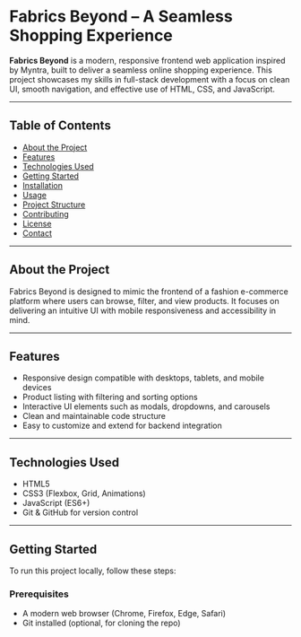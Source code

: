 # Fabrics Beyond – A Seamless Shopping Experience

**Fabrics Beyond** is a modern, responsive frontend web application inspired by Myntra, built to deliver a seamless online shopping experience. This project showcases my skills in full-stack development with a focus on clean UI, smooth navigation, and effective use of HTML, CSS, and JavaScript.

---

## Table of Contents

- [About the Project](#about-the-project)
- [Features](#features)
- [Technologies Used](#technologies-used)
- [Getting Started](#getting-started)
- [Installation](#installation)
- [Usage](#usage)
- [Project Structure](#project-structure)
- [Contributing](#contributing)
- [License](#license)
- [Contact](#contact)

---

## About the Project

Fabrics Beyond is designed to mimic the frontend of a fashion e-commerce platform where users can browse, filter, and view products. It focuses on delivering an intuitive UI with mobile responsiveness and accessibility in mind.

---

## Features

- Responsive design compatible with desktops, tablets, and mobile devices  
- Product listing with filtering and sorting options  
- Interactive UI elements such as modals, dropdowns, and carousels  
- Clean and maintainable code structure  
- Easy to customize and extend for backend integration  

---

## Technologies Used

- HTML5  
- CSS3 (Flexbox, Grid, Animations)  
- JavaScript (ES6+)  
- Git & GitHub for version control  

---

## Getting Started

To run this project locally, follow these steps:

### Prerequisites

- A modern web browser (Chrome, Firefox, Edge, Safari)  
- Git installed (optional, for cloning the repo)


